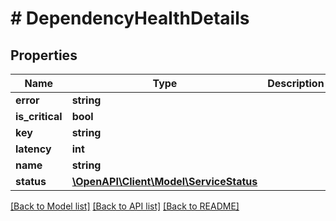 # # DependencyHealthDetails

## Properties

Name | Type | Description | Notes
------------ | ------------- | ------------- | -------------
**error** | **string** |  |
**is_critical** | **bool** |  |
**key** | **string** |  |
**latency** | **int** |  |
**name** | **string** |  |
**status** | [**\OpenAPI\Client\Model\ServiceStatus**](ServiceStatus.md) |  |

[[Back to Model list]](../../README.md#models) [[Back to API list]](../../README.md#endpoints) [[Back to README]](../../README.md)
